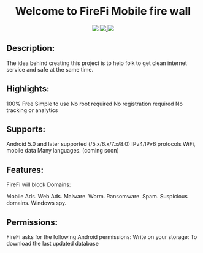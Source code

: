 <h1 align="center">Welcome to FireFi Mobile fire wall</h1>
<p align="center">
    <img src="https://img.shields.io/github/v/release/iven86/hosts" />
    <a href="https://github.com/iven86/hosts/blob/main/LICENSE">
        <img src="https://img.shields.io/github/license/iven86/hosts" />
    </a>
    <img src="https://img.shields.io/github/downloads/iven86/hosts/total" />
</p>

## Description:
The idea behind creating this project is to help folk to get clean internet service and safe at the same time.

## Highlights:
100% Free
Simple to use
No root required
No registration required
No tracking or analytics

## Supports:
Android 5.0 and later supported (/5.x/6.x/7.x/8.0)
IPv4/IPv6 protocols
WiFi, mobile data
Many languages. (coming soon)

## Features:
FireFi will block Domains:

Mobile Ads.
Web Ads.
Malware.
Worm.
Ransomware.
Spam.
Suspicious domains.
Windows spy.

## Permissions:
FireFi asks for the following Android permissions:
Write on your storage: To download the last updated database


